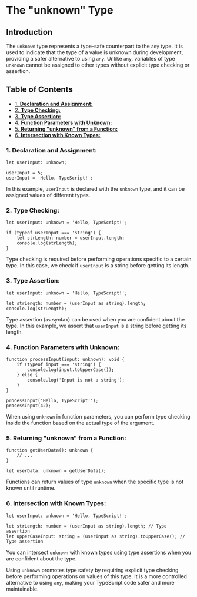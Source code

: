 # The "unknown" Type

## Introduction

The `unknown` type represents a type-safe counterpart to the `any` type. It is used to indicate that the type of a value is unknown during development, providing a safer alternative to using `any`. Unlike `any`, variables of type `unknown` cannot be assigned to other types without explicit type checking or assertion.


## Table of Contents

- [1. **Declaration and Assignment:**](#1-declaration-and-assignment)
- [2. **Type Checking:**](#2-type-checking)
- [3. **Type Assertion:**](#3-type-assertion)
- [4. **Function Parameters with Unknown:**](#4-function-parameters-with-unknown)
- [5. **Returning "unknown" from a Function:**](#5-returning-unknown-from-a-function)
- [6. **Intersection with Known Types:**](#6-intersection-with-known-types)

### 1. **Declaration and Assignment:**

```tsx
let userInput: unknown;

userInput = 5;
userInput = 'Hello, TypeScript!';
```

In this example, `userInput` is declared with the `unknown` type, and it can be assigned values of different types.

### 2. **Type Checking:**

```tsx
let userInput: unknown = 'Hello, TypeScript!';

if (typeof userInput === 'string') {
    let strLength: number = userInput.length;
    console.log(strLength);
}
```

Type checking is required before performing operations specific to a certain type. In this case, we check if `userInput` is a string before getting its length.

### 3. **Type Assertion:**

```tsx
let userInput: unknown = 'Hello, TypeScript!';

let strLength: number = (userInput as string).length;
console.log(strLength);
```

Type assertion (`as` syntax) can be used when you are confident about the type. In this example, we assert that `userInput` is a string before getting its length.

### 4. **Function Parameters with Unknown:**

```tsx
function processInput(input: unknown): void {
    if (typeof input === 'string') {
        console.log(input.toUpperCase());
    } else {
        console.log('Input is not a string');
    }
}

processInput('Hello, TypeScript!');
processInput(42);
```

When using `unknown` in function parameters, you can perform type checking inside the function based on the actual type of the argument.

### 5. **Returning "unknown" from a Function:**

```tsx
function getUserData(): unknown {
    // ...
}

let userData: unknown = getUserData();
```

Functions can return values of type `unknown` when the specific type is not known until runtime.

### 6. **Intersection with Known Types:**

```tsx
let userInput: unknown = 'Hello, TypeScript!';

let strLength: number = (userInput as string).length; // Type assertion
let upperCaseInput: string = (userInput as string).toUpperCase(); // Type assertion
```

You can intersect `unknown` with known types using type assertions when you are confident about the type.

Using `unknown` promotes type safety by requiring explicit type checking before performing operations on values of this type. It is a more controlled alternative to using `any`, making your TypeScript code safer and more maintainable.